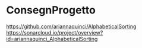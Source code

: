 # ConsegnProgetto
https://github.com/ariannaquinci/AlphabeticalSorting
https://sonarcloud.io/project/overview?id=ariannaquinci_AlphabeticalSorting